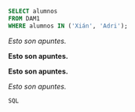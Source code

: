 ```SQL
SELECT alumnos
FROM DAM1
WHERE alumnos IN ('Xián', 'Adri');
```

_Esto son apuntes._

__Esto son apuntes.__

**Esto son apuntes.**

*Esto son apuntes.*

`SQL`
